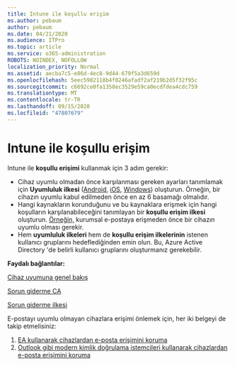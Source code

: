```yaml
---
title: Intune ile koşullu erişim
ms.author: pebaum
author: pebaum
ms.date: 04/21/2020
ms.audience: ITPro
ms.topic: article
ms.service: o365-administration
ROBOTS: NOINDEX, NOFOLLOW
localization_priority: Normal
ms.assetid: aecba7c5-e86d-4ec8-9d44-679f5a3d659d
ms.openlocfilehash: 5eec5982118b4f0246afadf2af219b2d5f32f95c
ms.sourcegitcommit: c6692ce0fa1358ec3529e59ca0ecdfdea4cdc759
ms.translationtype: MT
ms.contentlocale: tr-TR
ms.lasthandoff: 09/15/2020
ms.locfileid: "47807679"
---
```

# <a name="conditional-access-with-intune"></a>Intune ile koşullu erişim

Intune ile  **koşullu erişimi**  kullanmak için 3 adım gerekir:

- Cihaz uyumlu olmadan önce karşılanması gereken ayarları tanımlamak için  **Uyumluluk ilkesi**  ([Android](https://docs.microsoft.com/intune/compliance-policy-create-android),  [iOS](https://docs.microsoft.com/intune/compliance-policy-create-ios),  [Windows](https://docs.microsoft.com//intune/compliance-policy-create-windows)) oluşturun. Örneğin, bir cihazın uyumlu kabul edilmeden önce en az 6 basamağı olmalıdır.
- Hangi kaynakların korunduğunu ve bu kaynaklara erişmek için hangi koşulların karşılanabileceğini tanımlayan bir **koşullu erişim ilkesi**  oluşturun.  [Örneğin,](https://docs.microsoft.com/intune/tutorial-protect-email-on-unmanaged-devices#create-conditional-access-policies)  kurumsal e-postaya erişmeden önce bir cihazın uyumlu olması gerekir.
- Hem **uyumluluk ilkeleri**  hem de  **koşullu erişim ilkelerinin**  istenen kullanıcı gruplarını hedeflediğinden emin olun. Bu, Azure Active Directory 'de belirli kullanıcı gruplarını oluşturmanız gerekebilir.

**Faydalı bağlantılar:**

[Cihaz uyumuna genel bakış](https://docs.microsoft.com/intune/device-compliance-get-started)

[Sorun giderme CA](https://docs.microsoft.com/intune/troubleshoot-conditional-access)

[Sorun giderme ilkesi](https://docs.microsoft.com/intune/troubleshoot-policies-in-microsoft-intune)

E-postayı uyumlu olmayan cihazlara erişimi önlemek için, her iki belgeyi de takip etmelisiniz:

1. [EA kullanarak cihazlardan e-posta erişimini koruma](https://docs.microsoft.com/intune/tutorial-protect-email-on-unmanaged-devices)
2. [Outlook gibi modern kimlik doğrulama istemcileri kullanarak cihazlardan e-posta erişimini koruma](https://docs.microsoft.com/intune/tutorial-protect-email-on-enrolled-devices)